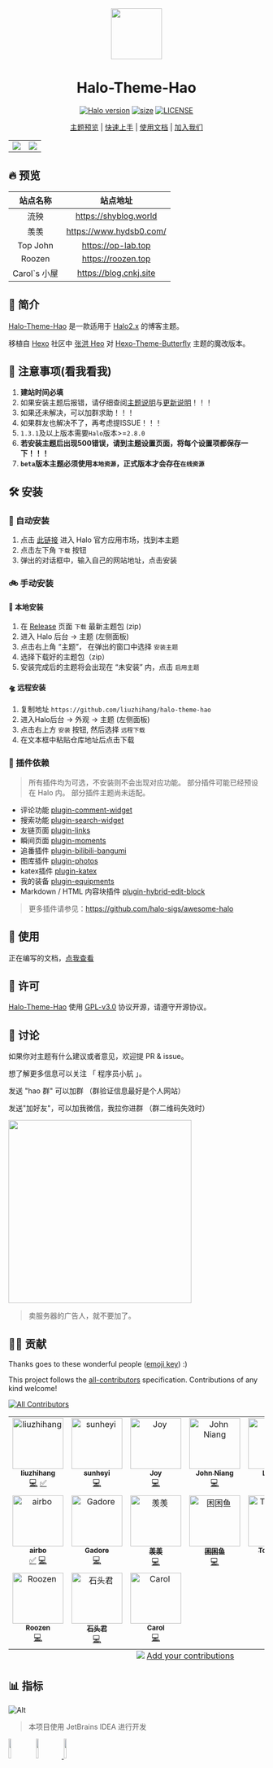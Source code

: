 <div align="center">
<!-- 主题Logo -->
<img width="100px" src="https://api.minio.yyds.pink/moony/files/2024/04/halo-theme-hao-sbxqdmuv.png">
<!-- 主题名称 -->
<h1>Halo-Theme-Hao</h1>
<!-- 主题徽章 -->
<p align="center">
  <!-- halo版本 -->
  <a href="https://github.com/halo-dev/halo"><img alt="Halo version" src="https://img.shields.io/badge/dynamic/yaml?url=https%3A%2F%2Fraw.githubusercontent.com%2Fliuzhihang%2Fhalo-theme-hao%2Fmain%2Ftheme.yaml&query=%24.spec.require&logo=data%3Aimage%2Fwebp%3Bbase64%2CUklGRvIIAABXRUJQVlA4WAoAAAAwAAAA%2FwAA%2FwAASUNDUFQCAAAAAAJUbGNtcwQwAABtbnRyUkdCIFhZWiAH5QADAAQACAA3AAlhY3NwTVNGVAAAAAAAAAAAAAAAAAAAAAAAAAAAAAAAAAAA9tYAAQAAAADTLWxjbXMAAAAAAAAAAAAAAAAAAAAAAAAAAAAAAAAAAAAAAAAAAAAAAAAAAAAAAAAAAAAAAAtkZXNjAAABCAAAAD5jcHJ0AAABSAAAAEx3dHB0AAABlAAAABRjaGFkAAABqAAAACxyWFlaAAAB1AAAABRiWFlaAAAB6AAAABRnWFlaAAAB%2FAAAABRyVFJDAAACEAAAACBnVFJDAAACEAAAACBiVFJDAAACEAAAACBjaHJtAAACMAAAACRtbHVjAAAAAAAAAAEAAAAMZW5VUwAAACIAAAAcAHMAUgBHAEIAIABJAEUAQwA2ADEAOQA2ADYALQAyAC4AMQAAbWx1YwAAAAAAAAABAAAADGVuVVMAAAAwAAAAHABOAG8AIABjAG8AcAB5AHIAaQBnAGgAdAAsACAAdQBzAGUAIABmAHIAZQBlAGwAeVhZWiAAAAAAAAD21gABAAAAANMtc2YzMgAAAAAAAQxCAAAF3v%2F%2F8yUAAAeTAAD9kP%2F%2F%2B6H%2F%2F%2F2iAAAD3AAAwG5YWVogAAAAAAAAb6AAADj1AAADkFhZWiAAAAAAAAAknwAAD4QAALbDWFlaIAAAAAAAAGKXAAC3hwAAGNlwYXJhAAAAAAADAAAAAmZmAADypwAADVkAABPQAAAKW2Nocm0AAAAAAAMAAAAAo9cAAFR7AABMzQAAmZoAACZmAAAPXEFMUEhaAQAAAYAca9uT6h2GGqAMfkvIYS1bqMLQRtYydCsd6EoqUEIJlxUzfObsfZd%2FREwAnqkGi9U2zYXKPN2uFgOFNzQro4MQexhVzNcYfiT0Rr7xgnYoFIetZ9mB0BzYTynFQnSsnuBmQnXmPtQrhOyi%2B4BbCN2Fe1cpE8IzdYcdC%2BWRdSsQ0tc3WkJ784oR8rYzLnwh3gNgRsxFJlAR6svAiLshcOBuDyXkOwP2%2Bgv25iv2llv2Nil7Sc5eLtr%2F2v%2Fa%2F9r%2F2v%2Fa%2F9r%2F2v%2Fa%2F9r%2F2v%2Fa%2F1qBOXt5yl6yZW%2BzYm%2B5YG8%2BYK%2Bv2HNw4G4PjLgbAhXuyoAZMReZAHzmPAAwQt52xgVavDVxPWBtjZt2zFlk3YLKGPtTuNct%2BCo6uL9bsFV08aibcZV18HgpZipSeKYV8BRYeHIr5GjXxPMNL%2BIn8gy81CwP98zsh2UTb%2Bj058tNknORJ5vlvO%2FgmVZQOCAWBQAA0CsAnQEqAAEAAT6RSKJLJaejoaZxSDDwEgljbt55aXeTP%2BBXlhoXPx7qa%2Forzv%2F3v1m%2BIB%2BqvXm8xnm9ekP%2FM%2BoB0pe8if3D%2FnZVBdkAhED7XJUp8b%2BFZjAj5MHIOCIokaCNKfvoG4vP7oj0XAzjxFeB9tUVtTESVP%2FaY1lhrL8cod9g1sira7v7nenUGe5EhLq7mnTB%2FzfdOyb9qvgJ0XHxCVhwtpQumtwPj4uNGqbQfkjCY2Qsv9IY%2Bif8rkmazqdC3VnWznJ3NQEKeRz4EuFcPjwytLS3gV3SHg3PkLJ6K1G8PPn9Tg0xIEhWaLR4%2FIeFPzCClRF937pwGFZnOO%2BMol3wl9AqRKSLU9HFXFk7jwr5X1gPOzfzint1PtkxmG2msWSN084dWvFb9VN7LO%2FyxdtpHCgVujUf3lsyIez8shWi8CH2JsmsDEdEWWsmbF0dlrJ6AYYpWKwer8NJ6c1JWhotnAAA%2Ft%2BEhE7CM%2BvFX0cwmztaB5B0uyn6h69%2B3yxzhSk4IEg6NsE3ktfHxypGtqSiyujMsQSLzXx7R7VBrtadgdGMXHLEKxuZxshb%2BDp2TDvp%2Bhh4Q%2B3KEvIDdK3is0L8dAyCgmGghDXlFfpqROaHU3V6SLugmAzsAAM84F5LZmmodxDZww27AWZ9sVDwHW4nlmG63Zxw6BF5f14ONYSnzoUav7wKmh3QlG%2BmU7n7hqH8VwJac9kY7kcGycxKX%2BgVEr282FSFSG%2F3KH4VVFZkGE7lMguu6sH8x%2FhY%2FmKYdZbh2L77cCCgTvVWfysNulCR765MNQFenye2LCl5HENLUcweQhV%2FQvIw78%2FLxCQ9GILdMwyMjTHEUpEYLlEwyVyUpPiu5PT78qHqjLBX77xoUuetoMsyq7QUN1vkKj7AXYs1bi9UYd6JKrzsIzTWa6ihsOWNN36Buw%2BitWegwCnZjP3mijpsigm52Ep%2FlZ4TwX3VuTdcYrQw1fEBK9qgEX3zXyLezd0doYXkZZ6xF98VUHNqRzoUjEYQul09TXVb6n22y5PUEKG7nnKNJDZ%2FUmRz8Aya4MFuBfkGduKpW3qPWhOUibf6o27l4AoFp05V1MF6X7WZaLTkh%2B0hAHK%2BISwk3KqNNUO1ekN8ku%2F%2FY1m7KTMq8GN6DcnbWH%2F%2BYQfrkN5TTQ%2BT0axJQ6FA90zu7y%2Bc9zwQmbsTFn2rQlHculYWL7Pjv%2FJ1JlIKPe9iCq3PXiPwOS8MZDHecwTRCQHYx38igBHIAi72nmhuzZXijpReVjAZlqoszjjSZrGZwHhUnDcYdEMFC6o3w9g5GjFHz5%2Bw%2F6CKo7hZVAFlHgv7kuGfFVBsnXWovsz7hGFgXr%2Fksw1zwC7cIrgtazD4k5S8yICbtNRtUIlJoQ3CcRvOfzdesF%2BBGm%2FGB1Kv%2FjSCU4iry%2BXq0qdwAXY0fUbzstlNQ7kapmHzS%2BHJo5Z10GGWQEoZX0Pza8IEYNzFOkEOrIDRH0HPfzpHt%2BMXJD%2B5qGanYay6lPgNhDyIE2Bm%2Be6F92tZDDNxxwMlMFz868kIoD22S7jqSChAg5hSI0dDnlkR1tDEYA6nJu01jAR1w%2Bcmwn1PuukLCSlEYCazCHeyIm9ZBclfkG%2BAy5ZgIS7eDxC6LRdpDIwAAIP22FpWD20MUaMZUV4O2j7OMOXqw73gqjlFXwiGI%2BdE%2FOtQlDW0AAACd3139g1eb%2FQnyZDtJ%2B9RY%2FISzYyAc1i35n%2Fxjsd1sGId8gAA&label=Halo&cacheSeconds=3600&link=https%3A%2F%2Fgithub.com%2Fhalo-dev%2Fhalo" /></a>
  <!-- 下载总数 -->
  <a href="https://github.com/liuzhihang/halo-theme-hao/releases"><img alt="size" src="https://img.shields.io/github/downloads/liuzhihang/halo-theme-hao/total.svg?style=flat-square""/></a>
  <!-- 许可协议 -->
  <a href="./LICENSE"><img alt="LICENSE" src="https://img.shields.io/badge/license-GPL-yellow.svg"></a>
</p>
<!-- 快捷导航 -->
<p align="center">

[主题预览](#-预览) | [快速上手](#-安装) | [使用文档](https://www.yuque.com/liuzhihangs/halo-theme-hao) | [加入我们](#-讨论)

</p>
</div>

<!-- 主题预览图 -->
<table>
  <tr>
    <td>
      <img src="https://redirect.cnkj.site:8099/bKlEJK.webp?type=blog"/>
    </td>
    <td>
      <img src="https://redirect.cnkj.site:8099/bKlEJK.webp?type=blog"/>
    </td>
  </tr>
</table>

## 🔥 预览

|    站点名称    |          站点地址           |
|:----------:|:-----------------------:|
|     流殃     |  https://shyblog.world  |
|     羡羡     | https://www.hydsb0.com/ |
|  Top John  |   https://op-lab.top    |
|   Roozen   |   https://roozen.top    |
| Carol`s 小屋 | https://blog.cnkj.site  |

## 👋 简介

[Halo-Theme-Hao](https://github.com/liuzhihang/halo-theme-hao) 是一款适用于 [Halo2.x](https://github.com/halo-dev/halo) 的博客主题。

移植自 [Hexo](https://hexo.io/zh-cn/index.html) 社区中 [张洪 Heo](https://blog.zhheo.com/)
对 [Hexo-Theme-Butterfly](https://github.com/liuzhihang/halo-theme-hao)
主题的魔改版本。

## 🚨 注意事项(看我看我)

1. **建站时间必填**
2. 如果安装主题后报错，请仔细查阅[主题说明](https://github.com/liuzhihang/halo-theme-hao)与[更新说明](https://github.com/liuzhihang/halo-theme-hao/releases)！！！
3. 如果还未解决，可以加群求助！！！
4. 如果群友也解决不了，再考虑提ISSUE！！！
5. `1.3.1`及以上版本需要`Halo`版本>=`2.8.0`
6. **若安装主题后出现500错误，请到主题设置页面，将每个设置项都保存一下！！！**
7. **`beta`版本主题必须使用`本地资源`，正式版本才会存在`在线资源`**

## 🛠 安装

### 🚗 自动安装

1. 点击 [此链接](https://halo.run/store/apps/app-MgZJX) 进入 Halo 官方应用市场，找到本主题
2. 点击左下角 `下载` 按钮
3. 弹出的对话框中，输入自己的网站地址，点击安装

### 🚲 手动安装

#### 🚂 本地安装

1. 在 [ Release](https://github.com/liuzhihang/halo-theme-hao/releases) 页面 `下载` 最新主题包 (zip) 
2. 进入 Halo 后台 -> 主题 (左侧面板)
3. 点击右上角 “主题”， 在弹出的窗口中选择 `安装主题`
4. 选择下载好的主题包（zip）
5. 安装完成后的主题将会出现在 “未安装” 内，点击 `启用主题`

#### 🛸 远程安装

1. 复制地址 `https://github.com/liuzhihang/halo-theme-hao`
2. 进入Halo后台 -> 外观 -> 主题 (左侧面板)
3. 点击右上方 `安装` 按钮, 然后选择 `远程下载`
4. 在文本框中粘贴仓库地址后点击下载

### 🔌 插件依赖
> 所有插件均为可选，不安装则不会出现对应功能。
> 部分插件可能已经预设在 Halo 内。
> 部分插件主题尚未适配。

- 评论功能 [plugin-comment-widget](https://github.com/halo-sigs/plugin-comment-widget/releases)
- 搜索功能 [plugin-search-widget](https://github.com/halo-sigs/plugin-search-widget/releases)
- 友链页面 [plugin-links](https://github.com/halo-sigs/plugin-links)
- 瞬间页面 [plugin-moments](https://github.com/halo-sigs/plugin-moments) 
- 追番插件 [plugin-bilibili-bangumi](https://github.com/Roozenlz/plugin-bilibili-bangumi)
- 图库插件 [plugin-photos](https://github.com/halo-sigs/plugin-photos)
- katex插件 [plugin-katex](https://github.com/chengzhongxue/plugin-katex/releases/)
- 我的装备 [plugin-equipments](https://github.com/chengzhongxue/plugin-equipments)
- Markdown / HTML 内容块插件 [plugin-hybrid-edit-block](https://www.halo.run/store/apps/app-NgHnY)

> 更多插件请参见：https://github.com/halo-sigs/awesome-halo

## 📝 使用

正在编写的文档，[点我查看](https://docs.liuzhihang.com)

## 🔐 许可

[Halo-Theme-Hao](https://github.com/liuzhihang/halo-theme-hao) 使用 [GPL-v3.0](./LICENSE) 协议开源，请遵守开源协议。

## 💬 讨论

如果你对主题有什么建议或者意见，欢迎提 PR & issue。

想了解更多信息可以关注 「 程序员小航 」。

发送 "hao 群" 可以加群 （群验证信息最好是个人网站）

发送"加好友"，可以加我微信，我拉你进群 （群二维码失效时）

<img width="360" src="https://liuzhihang.com/themes/theme-hao/assets/images/wechat/wechat1.png" />

> 卖服务器的广告人，就不要加了。

## 👨‍💻 贡献

Thanks goes to these wonderful people ([emoji key](https://allcontributors.org/docs/en/emoji-key)) :)

This project follows the [all-contributors](https://github.com/all-contributors/all-contributors) specification. Contributions of any kind welcome!

<!-- ALL-CONTRIBUTORS-BADGE:START - Do not remove or modify this section -->
[![All Contributors](https://img.shields.io/badge/all_contributors-15-orange.svg?style=flat-square)](#contributors-)
<!-- ALL-CONTRIBUTORS-BADGE:END -->

<!-- ALL-CONTRIBUTORS-LIST:START - Do not remove or modify this section -->
<!-- prettier-ignore-start -->
<!-- markdownlint-disable -->
<table>
  <tbody>
    <tr>
      <td align="center" valign="top" width="16.66%"><a href="https://liuzhihang.com/"><img src="https://avatars.githubusercontent.com/u/26057042?v=4?s=100" width="100px;" alt="liuzhihang"/><br /><sub><b>liuzhihang</b></sub></a><br /><a href="https://github.com/liuzhihang/halo-theme-hao/commits?author=liuzhihang" title="Code">💻</a> <a href="#tutorial-liuzhihang" title="Tutorials">✅</a></td>
      <td align="center" valign="top" width="16.66%"><a href="https://shyblog.world/"><img src="https://avatars.githubusercontent.com/u/50973219?v=4?s=100" width="100px;" alt="sunheyi"/><br /><sub><b>sunheyi</b></sub></a><br /><a href="https://github.com/liuzhihang/halo-theme-hao/commits?author=shy-share" title="Code">💻</a></td>
      <td align="center" valign="top" width="16.66%"><a href="https://github.com/Joydevelop"><img src="https://avatars.githubusercontent.com/u/79132319?v=4?s=100" width="100px;" alt="Joy"/><br /><sub><b>Joy</b></sub></a><br /><a href="https://github.com/liuzhihang/halo-theme-hao/commits?author=Joydevelop" title="Code">💻</a></td>
      <td align="center" valign="top" width="16.66%"><a href="https://johnniang.me"><img src="https://avatars.githubusercontent.com/u/16865714?v=4?s=100" width="100px;" alt="John Niang"/><br /><sub><b>John Niang</b></sub></a><br /><a href="https://github.com/liuzhihang/halo-theme-hao/commits?author=JohnNiang" title="Code">💻</a></td>
      <td align="center" valign="top" width="16.66%"><a href="https://lanbinovo.cn"><img src="https://avatars.githubusercontent.com/u/62149873?v=4?s=100" width="100px;" alt="Lanbin"/><br /><sub><b>Lanbin</b></sub></a><br /><a href="#tutorial-lanbinshijie" title="Tutorials">✅</a></td>
      <td align="center" valign="top" width="16.66%"><a href="https://blog.sunguoqi.com/"><img src="https://avatars.githubusercontent.com/u/79169717?v=4?s=100" width="100px;" alt="小孙同学"/><br /><sub><b>小孙同学</b></sub></a><br /><a href="#tutorial-sun0225SUN" title="Tutorials">✅</a> <a href="https://github.com/liuzhihang/halo-theme-hao/commits?author=sun0225SUN" title="Code">💻</a></td>
    </tr>
    <tr>
      <td align="center" valign="top" width="16.66%"><a href="http://airbozh.cn"><img src="https://avatars.githubusercontent.com/u/50261327?v=4?s=100" width="100px;" alt="airbo"/><br /><sub><b>airbo</b></sub></a><br /><a href="#tutorial-AirboZH" title="Tutorials">✅</a> <a href="https://github.com/liuzhihang/halo-theme-hao/commits?author=AirboZH" title="Code">💻</a></td>
      <td align="center" valign="top" width="16.66%"><a href="https://github.com/gadore"><img src="https://avatars.githubusercontent.com/u/18081104?v=4?s=100" width="100px;" alt="Gadore"/><br /><sub><b>Gadore</b></sub></a><br /><a href="https://github.com/liuzhihang/halo-theme-hao/commits?author=gadore" title="Code">💻</a></td>
      <td align="center" valign="top" width="16.66%"><a href="https://www.hydsb0.com"><img src="https://avatars.githubusercontent.com/u/64968400?v=4?s=100" width="100px;" alt="羡羡"/><br /><sub><b>羡羡</b></sub></a><br /><a href="https://github.com/liuzhihang/halo-theme-hao/commits?author=xyhcode" title="Code">💻</a></td>
      <td align="center" valign="top" width="16.66%"><a href="https://github.com/chengzhongxue"><img src="https://avatars.githubusercontent.com/u/89380218?v=4?s=100" width="100px;" alt="困困鱼"/><br /><sub><b>困困鱼</b></sub></a><br /><a href="https://github.com/liuzhihang/halo-theme-hao/commits?author=chengzhongxue" title="Code">💻</a></td>
      <td align="center" valign="top" width="16.66%"><a href="https://op-lab.top"><img src="https://avatars.githubusercontent.com/u/7914367?v=4?s=100" width="100px;" alt="Top John"/><br /><sub><b>Top John</b></sub></a><br /><a href="https://github.com/liuzhihang/halo-theme-hao/commits?author=TopJohn" title="Code">💻</a></td>
      <td align="center" valign="top" width="16.66%"><a href="https://khbit.cn"><img src="https://avatars.githubusercontent.com/u/72146468?v=4?s=100" width="100px;" alt="BugJi"/><br /><sub><b>BugJi</b></sub></a><br /><a href="https://github.com/liuzhihang/halo-theme-hao/commits?author=daizihan233" title="Code">💻</a></td>
    </tr>
    <tr>
      <td align="center" valign="top" width="16.66%"><a href="http://roozen.top"><img src="https://avatars.githubusercontent.com/u/93673944?v=4?s=100" width="100px;" alt="Roozen"/><br /><sub><b>Roozen</b></sub></a><br /><a href="https://github.com/liuzhihang/halo-theme-hao/commits?author=Roozenlz" title="Code">💻</a></td>
      <td align="center" valign="top" width="16.66%"><a href="https://www.stonewu.com/"><img src="https://avatars.githubusercontent.com/u/25025423?v=4?s=100" width="100px;" alt="石头君"/><br /><sub><b>石头君</b></sub></a><br /><a href="https://github.com/liuzhihang/halo-theme-hao/commits?author=Stonewuu" title="Code">💻</a></td>
      <td align="center" valign="top" width="16.66%"><a href="https://github.com/carolcoral"><img src="https://avatars.githubusercontent.com/u/8952687?v=4?s=100" width="100px;" alt="Carol"/><br /><sub><b>Carol</b></sub></a><br /><a href="https://github.com/liuzhihang/halo-theme-hao/commits?author=carolcoral" title="Code">💻</a></td>
    </tr>
  </tbody>
  <tfoot>
    <tr>
      <td align="center" size="13px" colspan="6">
        <img src="https://raw.githubusercontent.com/all-contributors/all-contributors-cli/1b8533af435da9854653492b1327a23a4dbd0a10/assets/logo-small.svg">
          <a href="https://all-contributors.js.org/docs/en/bot/usage">Add your contributions</a>
        </img>
      </td>
    </tr>
  </tfoot>
</table>

<!-- markdownlint-restore -->
<!-- prettier-ignore-end -->

<!-- ALL-CONTRIBUTORS-LIST:END -->

## 📊 指标

![Alt](https://repobeats.axiom.co/api/embed/7cb154a9a3fe9cda4fe1a982bdd20adb760edf20.svg "Repobeats analytics image")

> 本项目使用 JetBrains IDEA 进行开发

<a href="https://www.jetbrains.com/?from=Toolkit"><img src="https://cdn.jsdelivr.net/gh/liuzhihang/oss/pic/article/jetbrains-logo-MrNwcp.png" width="10%" height="10%"></a>
<a href="https://www.jetbrains.com/?from=Toolkit"><img src="https://cdn.jsdelivr.net/gh/liuzhihang/oss/pic/article/idea-logo-XpnqgG.png" width="10%" height="10%"> </a>
<a href="https://www.jetbrains.com/?from=Toolkit"><img src="https://logonoid.com/images/webstorm-logo.png" width="10%" height="10%"> </a>




